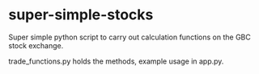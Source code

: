 # super-simple-stocks
Super simple python script to carry out calculation functions on the GBC stock exchange.

trade_functions.py holds the methods, example usage in app.py.
